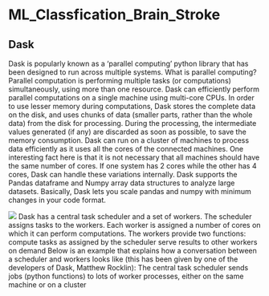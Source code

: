 # ML_Classfication_Brain_Stroke

## Dask
Dask is popularly known as a ‘parallel computing’ python library that has been designed to run across multiple systems. 
What is parallel computing?
Parallel computation is performing multiple tasks (or computations) simultaneously, using more than one resource.
Dask can efficiently perform parallel computations on a single machine using multi-core CPUs. 
In order to use lesser memory during computations, Dask stores the complete data on the disk, and uses chunks of data (smaller parts, rather than the whole data) from the disk for processing. 
During the processing, the intermediate values generated (if any) are discarded as soon as possible, to save the memory consumption.
Dask can run on a cluster of machines to process data efficiently as it uses all the cores of the connected machines. One interesting fact here is that it is not necessary that all machines should have the same number of cores. If one system has 2 cores while the other has 4 cores, Dask can handle these variations internally.
Dask supports the Pandas dataframe and Numpy array data structures to analyze large datasets. Basically, Dask lets you scale pandas and numpy with minimum changes in your code format.



![](https://cdn.analyticsvidhya.com/wp-content/uploads/2018/07/dask-1.png)
Dask has a central task scheduler and a set of workers. The scheduler assigns tasks to the workers. Each worker is assigned a number of cores on which it can perform computations. 
The workers provide two functions:
compute tasks as assigned by the scheduler
serve results to other workers on demand
Below is an example that explains how a conversation between a scheduler and workers looks like (this has been given by one of the developers of Dask, Matthew Rocklin):
The central task scheduler sends jobs (python functions) to lots of worker processes, either on the same machine or on a cluster
